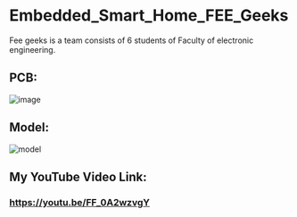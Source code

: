 # Embedded_Smart_Home_FEE_Geeks
Fee geeks is a team consists of 6 students of Faculty of electronic engineering. 
## PCB: 
![image](https://user-images.githubusercontent.com/58062859/150640301-cf5428ea-f82c-433a-80b5-7ccde8850fc1.png)
## Model: 
![model](https://user-images.githubusercontent.com/58062859/150640359-79d39e9d-f7f7-4ac0-b8e3-e223de98aa06.jpg)

## My YouTube Video Link:
### https://youtu.be/FF_0A2wzvgY

